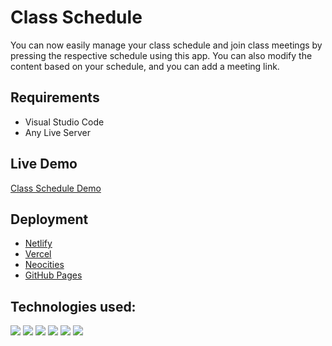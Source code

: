 # Class Schedule
You can now easily manage your class schedule and join class meetings by pressing the respective schedule using this app. You can also modify the content based on your schedule, and you can add a meeting link.
## Requirements
- Visual Studio Code
- Any Live Server
## Live Demo
  <a href="https://froilansulit.github.io/class-schedule/" target="_blank" rel="noopener noreferrer">Class Schedule Demo</a>
## Deployment
- [Netlify](https://www.netlify.com)
- [Vercel](https://vercel.com/)
- [Neocities](https://neocities.org)
- [GitHub Pages](https://pages.github.com)
## Technologies used:
<img src="https://img.shields.io/badge/HTML5-E34F26?style=for-the-badge&logo=html5&logoColor=white" /> <img src="https://img.shields.io/badge/CSS3-1572B6?style=for-the-badge&logo=css3&logoColor=white" /> <img src="https://img.shields.io/badge/less-2B4C80?style=for-the-badge&logo=less&logoColor=white" /> <img src="https://img.shields.io/badge/Bootstrap-563D7C?style=for-the-badge&logo=bootstrap&logoColor=white" /> <img src="https://img.shields.io/badge/JavaScript-323330?style=for-the-badge&logo=javascript&logoColor=F7DF1E" /> <img src="https://img.shields.io/badge/jQuery-0769AD?style=for-the-badge&logo=jquery&logoColor=white" />
